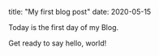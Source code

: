 title: "My first blog post"
date: 2020-05-15

Today is the first day of my Blog.

Get ready to say hello, world!
